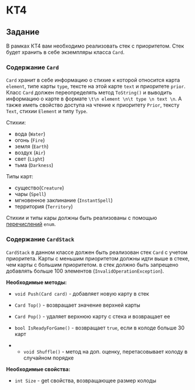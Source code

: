 # КТ4

## Задание
В рамках КТ4 вам необходимо реализовать стек с приоритетом. Стек будет хранить в себе экземпляры класса `Card`. 

### Содержание `Card`
`Card` хранит в себе информацию о стихие к которой относится карта `element`, типе карты `type`, тексте на этой карте `text` и приоритете `prior`. Класс `Card` должен переопределять метод `ToString()` и выводить информацию о карте в формате `\t\n element \n\t type \n text \n`. А также иметь свойство доступа на чтение к приоритету `Prior`, тексту `Text`, стихии `Element` и типу `Type`.

Стихии:
- вода (`Water`)
- огонь (`Fire`)
- земля (`Earth`)
- воздух (`Air`)
- свет (`Light`)
- тьма (`Darkness`)

Типы карт:
- существо(`Creature`)
- чары (`Spell`)
- мгновенное заклинание (`InstantSpell`)
- территория (`Territory`)

Стихии и типы кары должны быть реализованы с помощью [перечислений](https://learn.microsoft.com/ru-ru/dotnet/csharp/language-reference/builtin-types/enum) `enum`.

### Содержание `CardStack`
`CardStack` в данном классе должен быть реализован стек `Card` с учетом приоритета. Карты с меньшим приоритетом должны идти выше в стеке, чем карты с большим приоритетом. в стек должно быть запрещено добавлять больше 100 элементов (`InvalidOperationException`).

**Необходимые методы:**
- `void Push(Card card)` - добавляет новую карту в стек
- `Card Top()` - возвращает значение верхней карты
- `Card Pop()` - удаляет верхнюю карту с стека и возвращает ее
- `bool IsReadyForGame()` - возвращает `true`, если в колоде больше 30 карт

- * `void Shuffle()` - метод на доп. оценку, перетасовывает колоду в случайном порядке

**Необходимые свойства:**
- `int Size` - get свойства, возвращающее размер колоды
